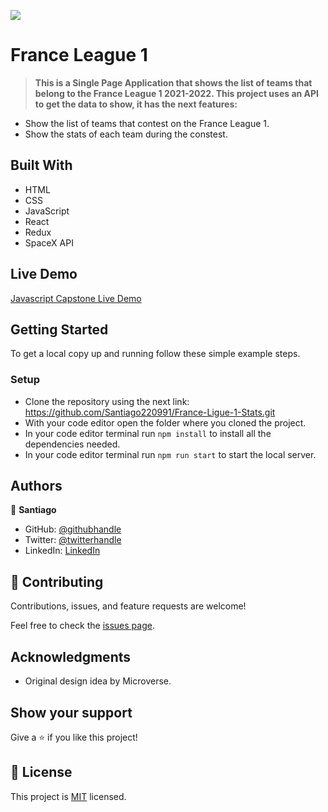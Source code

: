 ![](https://img.shields.io/badge/Microverse-blueviolet)

# France League 1 

> **This is a Single Page Application that shows the list of teams that belong to the France League 1 2021-2022. This project uses an API to get the data to show, it has the next features:**

- Show the list of teams that contest on the France League 1.
- Show the stats of each team during the constest.

## Built With

- HTML
- CSS
- JavaScript
- React
- Redux
- SpaceX API

## Live Demo

[Javascript Capstone Live Demo](https:)

## Getting Started

To get a local copy up and running follow these simple example steps.


### Setup

- Clone the repository using the next link: https://github.com/Santiago220991/France-Ligue-1-Stats.git
- With your code editor open the folder where you cloned the project.
- In your code editor terminal run `npm install` to install all the dependencies needed.
- In your code editor terminal run `npm run start` to start the local server.


## Authors

👤 **Santiago**

- GitHub: [@githubhandle](https://github.com/Santiago220991) 
- Twitter: [@twitterhandle](https://twitter.com/SanCardenas10)
- LinkedIn: [LinkedIn](https://www.linkedin.com/in/alexandersantiagocardenas/)


## 🤝 Contributing

Contributions, issues, and feature requests are welcome!

Feel free to check the [issues page](https://github.com/Santiago220991/France-Ligue-1-Stats/issues).

## Acknowledgments

- Original design idea by Microverse.

## Show your support

Give a ⭐️ if you like this project!

## 📝 License

This project is [MIT](./MIT.md) licensed.